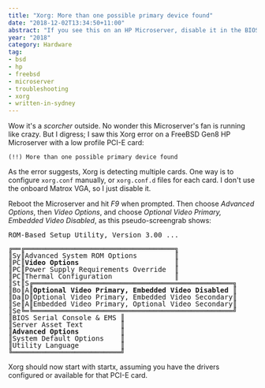 ```yaml
---
title: "Xorg: More than one possible primary device found"
date: "2018-12-02T13:34:50+11:00"
abstract: "If you see this on an HP Microserver, disable it in the BIOS."
year: "2018"
category: Hardware
tag:
- bsd
- hp
- freebsd
- microserver
- troubleshooting
- xorg
- written-in-sydney
---
```

Wow it's a *scorcher* outside. No wonder this Microserver's fan is running like crazy. But I digress; I saw this Xorg error on a FreeBSD Gen8 HP Microserver with a low profile PCI-E card:

    (!!) More than one possible primary device found

As the error suggests, Xorg is detecting multiple cards. One way is to configure `xorg.conf` manually, or `xorg.conf.d` files for each card. I don't use the onboard Matrox VGA, so I just disable it.

Reboot the Microserver and hit *F9* when prompted. Then choose *Advanced Options*, then *Video Options*, and choose *Optional Video Primary, Embedded Video Disabled*, as this pseudo-screengrab shows:

<pre style="line-height:1em !important">
ROM-Based Setup Utility, Version 3.00 ...
   
╔══╔════════════════════════════════════╗
║Sy║Advanced System ROM Options         ║
║PC║<strong>Video Options</strong>                       ║
║PC║Power Supply Requirements Override  ║
║PC║Thermal Configuration               ║
║St║S╔════════════════════════════════════════════════╗
║Bo║A║<strong>Optional Video Primary, Embedded Video Disabled</strong> ║
║Da║D║Optional Video Primary, Embedded Video Secondary║
║Se║A║Embedded Video Primary, Optional Video Secondary║
║Se╚═╚════════════════════════════════════════════════╝
║BIOS Serial Console & EMS ║
║Server Asset Text         ║
║<strong>Advanced Options</strong>          ║
║System Default Options    ║
║Utility Language          ║
╚══════════════════════════╝</pre>

Xorg should now start with startx, assuming you have the drivers configured or available for that PCI-E card. 
 
